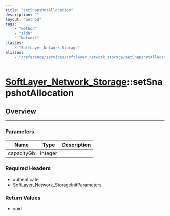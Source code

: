 ```yaml
---
title: "setSnapshotAllocation"
description: ""
layout: "method"
tags:
    - "method"
    - "sldn"
    - "Network"
classes:
    - "SoftLayer_Network_Storage"
aliases:
    - "/reference/services/softlayer_network_storage/setSnapshotAllocation"
---
```

# [SoftLayer_Network_Storage](/reference/services/SoftLayer_Network_Storage)::setSnapshotAllocation




## Overview 


-----

### Parameters 
|Name | Type | Description |
| --- | --- | --- |
|capacityGb| integer| |


### Required Headers
* authenticate
* SoftLayer_Network_StorageInitParameters


### Return Values
* void




